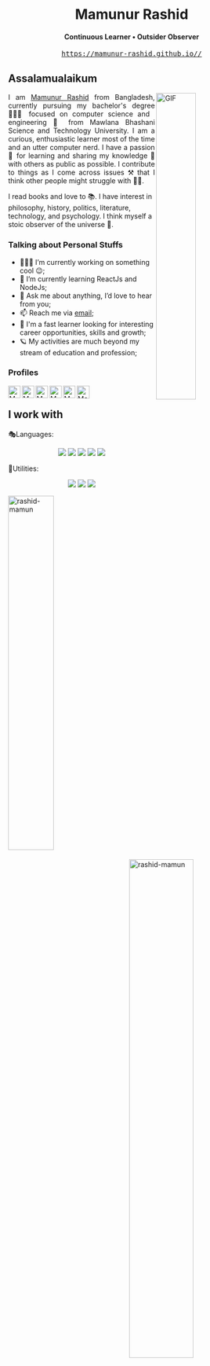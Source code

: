 <h1 align="center">Mamunur Rashid</h1>
<h4 align="center"> Continuous Learner • Outsider Observer </h4>
<p align="center"> <tt><a href="https://mamunur-rashid.github.io/">https://mamunur-rashid.github.io//</a></tt></a> </p>


## Assalamualaikum
<div>
<div>
<img align="right" alt="GIF" src="img/programmer.gif?raw=true" width="40%" />
</div>
<p style="text-align:justify">
I am <a href="https://www.mamunurrashid.me/">Mamunur Rashid</a> from Bangladesh, currently pursuing my bachelor's degree 👨🏽‍🎓 focused on computer science and engineering 🚀 from Mawlana Bhashani Science and Technology University. I am a curious, enthusiastic learner most of the time and an utter computer nerd. I have a passion 💝 for learning and sharing my knowledge 💪 with others as public as possible. I contribute to things as I come across issues ⚒️ that I think other people might struggle with 🏋️‍♂️.

I read books and love to 📚. I have interest in philosophy, history, politics, literature, technology, and psychology. I think myself a stoic observer of the universe 🔭.

</p>
</div>

### Talking about Personal Stuffs

- 👨🏽‍💻 I’m currently working on something cool :wink:;
- 🌱 I’m currently learning ReactJs and NodeJs;
- 💬 Ask me about anything, I’d love to hear from you;
- 📫 Reach me via [email](mailto:opendoor.mamuncse17@gmail.com);
- 💪 I'm a fast learner looking for interesting career opportunities, skills and growth;
- 🪐 My activities are much beyond my stream of education and profession;


<!--
### Profiles
<div>
<p align="left">
<a href="https://github.com/rashid-mamun">
<img src="https://img.shields.io/github/followers/rashid-mamun?label=Follow&style=social" alt="GitHub">
</a>
<a href="https://www.linkedin.com/in/mamunur-rashid-1b9345197/">
<img src="https://img.shields.io/badge/-LinkedIn-blue?style=flat&logo=Linkedin&logoColor=white&link=https://www.linkedin.com/in/mamunur-rashid-1b9345197//)" alt="LinkedIn">
</a>
<a href="https://twitter.com/Arafat_HJ" alt="Twitter">
<img src="https://img.shields.io/twitter/follow/Arafat_HJ?style=social" />
</a>
<a href="https://stackoverflow.com/users/7829174/arafat-hasan">
<img alt="Stack Exchange reputation" src="https://img.shields.io/endpoint?url=https%3A%2F%2Fstack-overflow-reputation-tm7s1nvuekql.runkit.sh">
</a>
<a href="https://github.com/rashid-mamun" alt="Github">
<img src="https://komarev.com/ghpvc/?username=arafat-hasan&color=yellowgreen&style=flat"/>
</a>
</p>
<p align="left">
<a href="https://stackoverflow.com/users/7829174/arafat-hasan?tab=profile"><img src="https://stackexchange.com/users/flair/10631022.png?theme=clean" width="160" alt="profile for Arafat Hasan on Stack Exchange, a network of free, community-driven Q&amp;A sites" title="profile for Arafat Hasan on Stack Exchange, a network of free, community-driven Q&amp;A sites"></a>
</p>  
</div>
-->

### Profiles

<a href="mailto:opendoor.mamuncse17@gmail.com">
  <img align="left" alt="Mamunur Rashid's Email" width="25px" src="https://cdn.jsdelivr.net/npm/simple-icons@v3/icons/gmail.svg" />
</a>
<a href="https://www.linkedin.com/in/mamunur-rashid-1b9345197/">
  <img align="left" alt="Mamunur Rashid's Linkdein" width="25px" src="https://cdn.jsdelivr.net/npm/simple-icons@v3/icons/linkedin.svg" />
</a>

<a href="https://github.com/rashid-mamun">
  <img align="left" alt="Mamunur Rashid's Github" width="25px" src="https://cdn.jsdelivr.net/npm/simple-icons@v3/icons/github.svg" />
</a>

<a href="https://www.facebook.com/mamunur.error">
  <img align="left" alt="Mamunur Rashid's Twitter" width="25px" src="https://cdn.jsdelivr.net/npm/simple-icons@3.12.2/icons/facebook.svg" />
</a>
<a href="https://leetcode.com/Mamunur016/">
  <img align="left" alt="Mamunur Rashid's Leetcode" width="25px" src="https://cdn.jsdelivr.net/npm/simple-icons@3.12.2/icons/leetcode.svg" />
</a>

<a href="https://www.hackerrank.com/Mamunur016">
  <img align="left" alt="Mamunur Rashid's Hackerrank" width="26px" src="https://cdn.jsdelivr.net/npm/simple-icons@3.1.0/icons/hackerrank.svg" />
</a>

<br/>





## I work with

🎭Languages:
<p align="center">
<img src="https://img.shields.io/badge/javascript%20-%23323330.svg?&style=for-the-badge&logo=javascript&logoColor=%23F7DF1E"/>  <img src="https://img.shields.io/badge/java%203%20-%23417FB0.svg?&style=for-the-badge&logo=python&logoColor=white"/>   <img src="https://img.shields.io/badge/html5%20-%23E34F26.svg?&style=for-the-badge&logo=html5&logoColor=white"/>  <img src="https://img.shields.io/badge/css3%20-%231572B6.svg?&style=for-the-badge&logo=css3&logoColor=white"/> <img src="https://img.shields.io/badge/++%20-%231572B6.svg?&style=for-the-badge&logo=c&logoColor=white"> 
</p>

🎇Utilities:
<p align="center">
<img src="https://img.shields.io/badge/node.js%20-%2343853D.svg?&style=for-the-badge&logo=node.js&logoColor=white"/> <img src="https://img.shields.io/badge/react.js%20-%2343853D.svg?&style=for-the-badge&logo=node.js&logoColor=white"/> <img src="https://img.shields.io/badge/git%20-%23323330.svg?&style=for-the-badge&logo=git&logoColor=red"/> 
</p>

<!--<code><img src="https://img.shields.io/badge/docker-0db7ed.svg?&style=for-the-badge&logo=docker&logoColor=white"/></code>-->

<img align="left" width="43%" src="https://github-readme-stats.vercel.app/api/top-langs?username=rashid-mamun&show_icons=true&hide=blade&locale=en&layout=compact" alt="rashid-mamun" />
<img align="right" width="51%" src="https://github-readme-stats.vercel.app/api?username=rashid-mamun&show_icons=true&findTotalCommits=true&count_private=true&locale=en" alt="rashid-mamun" />
